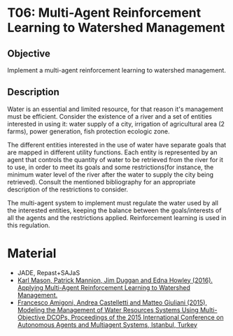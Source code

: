 # T06: Multi-Agent Reinforcement Learning to Watershed Management

## Objective
Implement a multi-agent reinforcement learning to watershed management.

## Description
Water is an essential and limited resource, for that reason it's management must be efficient. Consider the existence of
a river and a set of entities interested in using it: water supply of a city, irrigation of agricultural area (2 farms),
power generation, fish protection ecologic zone.

The different entities interested in the use of water have separate goals that are mapped in different utility functions.
Each entity is represented by an agent that controls the quantity of water to be retrieved from the river for it to use,
in order to meet its goals and some restrictions(for instance, the minimum water level of the river after the
water to supply the city being retrieved). Consult the mentioned bibliography for an appropriate description of the
restrictions to consider.

The multi-agent system to implement must regulate the water used by all the interested entities, keeping the balance
between the goals/interests of all the agents and the restrictions applied. Reinforcement learning is used in this
regulation.

# Material
* JADE, Repast+SAJaS
* [Karl Mason, Patrick Mannion, Jim Duggan and Edna Howley (2016). Applying Multi-Agent Reinforcement Learning to
Watershed Management.](
https://www.researchgate.net/publication/299416955_Applying_Multi-Agent_Reinforcement_Learning_to_Watershed_Management)
* [Francesco Amigoni, Andrea Castelletti and Matteo Giuliani (2015), Modeling the Management of Water Resources Systems
Using Multi-Objective DCOPs, Proceedings of the 2015 International Conference on Autonomous Agents and Multiagent
Systems, Istanbul, Turkey](
https://www.researchgate.net/publication/299416955_Applying_Multi-Agent_Reinforcement_Learning_to_Watershed_Management)
